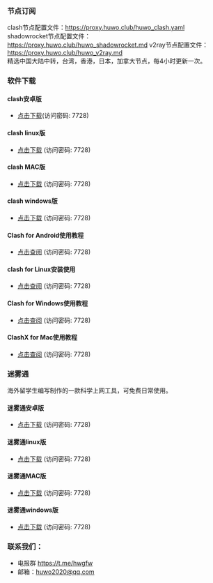 ### 节点订阅
clash节点配置文件：https://proxy.huwo.club/huwo_clash.yaml
shadowrocket节点配置文件：https://proxy.huwo.club/huwo_shadowrocket.md
v2ray节点配置文件：https://proxy.huwo.club/huwo_v2ray.md   
精选中国大陆中转，台湾，香港，日本，加拿大节点，每4小时更新一次。  


### 软件下载 
#### clash安卓版   
- [点击下载](https://url78.ctfile.com/f/308478-705508117-b11c46?p=7728)(访问密码: 7728)   
#### clash linux版   
- [点击下载](https://url78.ctfile.com/f/308478-705508627-736be2?p=7728) (访问密码: 7728)   
#### clash MAC版   
- [点击下载](https://url78.ctfile.com/f/308478-705508788-70be5b?p=7728) (访问密码: 7728)   
#### clash windows版   
- [点击下载](https://url78.ctfile.com/f/308478-705508872-3c0b12?p=7728) (访问密码: 7728)   
#### Clash for Android使用教程   
- [点击查阅](https://url78.ctfile.com/f/308478-611368695-705470?p=7728) (访问密码: 7728)   
#### clash for Linux安装使用   
- [点击查阅](https://url78.ctfile.com/f/308478-611368696-ecb9a0?p=7728) (访问密码: 7728)   
#### Clash for Windows使用教程   
- [点击查阅](https://url78.ctfile.com/f/308478-611368700-d0d235?p=7728) (访问密码: 7728)   
#### ClashX for Mac使用教程   
- [点击查阅](https://url78.ctfile.com/f/308478-611368702-30fcc9?p=7728) (访问密码: 7728)

### 迷雾通
海外留学生编写制作的一款科学上网工具，可免费日常使用。
#### 迷雾通安卓版   
- [点击下载](https://url78.ctfile.com/f/308478-705536574-b001c6?p=7728) (访问密码: 7728)   
#### 迷雾通linux版   
- [点击下载](https://url78.ctfile.com/f/308478-705536725-625c86?p=7728) (访问密码: 7728)   
#### 迷雾通MAC版   
- [点击下载](https://url78.ctfile.com/f/308478-705536929-ca1319?p=7728) (访问密码: 7728)   
#### 迷雾通windows版   
- [点击下载](https://url78.ctfile.com/f/308478-705537092-ab9f78?p=7728) (访问密码: 7728)   


### 联系我们：
- 电报群 https://t.me/hwgfw
- 邮箱：huwo2020@qq.com
